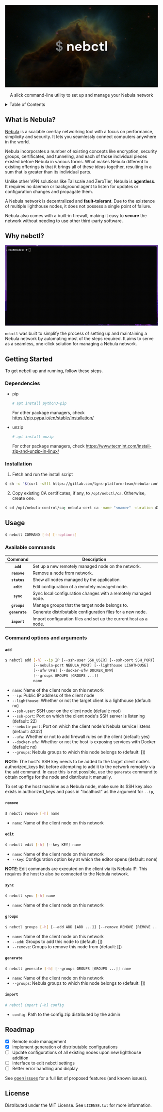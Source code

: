 <div align="center">
  <a href="">
    <img src="docs/nebctl.png" alt="nebctl" >
  </a>

  <p align="center">
	  A slick command-line utility to set up and manage your Nebula network
  </p>
</div>


<details>
  <summary>Table of Contents</summary>
  <ol>
    <li><a href="#what-is-nebula">What is Nebula?</a></li>
    <li><a href="#why-nebctl">Why nebctl?</a></li>
    <li>
      <a href="#getting-started">Getting Started</a>
      <ul>
        <li><a href="#dependencies">Dependencies</a></li>
        <li><a href="#installation">Installation</a></li>
      </ul>
    </li>
    <li><a href="#usage">Usage</a></li>
    <li><a href="#roadmap">Roadmap</a></li>
    <li><a href="#license">License</a></li>
  </ol>
</details>


## What is Nebula?

[Nebula](https://github.com/slackhq/nebula) is a scalable overlay networking tool with a focus on performance, simplicity and security. It lets you seamlessly connect computers anywhere in the world.

Nebula incorporates a number of existing concepts like encryption, security groups, certificates, and tunneling, and each of those individual pieces existed before Nebula in various forms. What makes Nebula different to existing offerings is that it brings all of these ideas together, resulting in a sum that is greater than its individual parts. 
 
Unlike other VPN solutions like Tailscale and ZeroTier, Nebula is **agentless**. It requires no daemon or background agent to listen for updates or configuration changes and propagate them.  

A Nebula network is decentralized and **fault-tolerant**. Due to the existence of multiple lighthouse nodes, it does not possess a single point of failure.  

Nebula also comes with a built-in firewall, making it easy to **secure** the network without needing to use other third-party software.


## Why nebctl?

![demo](docs/demo.gif)

`nebctl` was built to simplify the process of setting up and maintaining a Nebula network by automating most of the steps required. It aims to serve as a seamless, one-click solution for managing a Nebula network.

## Getting Started

To get nebctl up and running, follow these steps.

### Dependencies
* pip
  ```sh
  # apt install python3-pip
  ```
  For other package managers, check https://pip.pypa.io/en/stable/installation/

* unzip
  ```sh
  # apt install unzip
  ```
  For other package managers, check https://www.tecmint.com/install-zip-and-unzip-in-linux/

### Installation

1. Fetch and run the install script
```sh
$ sh -c "$(curl -sSfl https://gitlab.com/lgns-platform-team/nebula-control/-/raw/main/install.sh)"
```
2. Copy existing CA certificates, if any, to `/opt/nebctl/ca`. Otherwise, create one.
```sh
$ cd /opt/nebula-control/ca; nebula-cert ca -name "<name>" -duration 43834h
```


## Usage

```sh
$ nebctl COMMAND [-h] [--options]
```
### Available commands

| Command               | Description                                                            |
|:---------------------:| ---------------------------------------------------------------------- |
| **`add`**               | Set up a new remotely managed node on the network.                     |        
| **`remove`**            | Remove a node from network.                                            |
| **`status`**            | Show all nodes managed by the application.                             |
| **`edit`**              | Edit configuration of a remotely managed node.                         |
| **`sync`**              | Sync local configuration changes with a remotely managed node.         |
| **`groups`**            | Manage groups that the target node belongs to.                         |
| **`generate`**          | Generate distributable configuration files for a new node.             |
| **`import`**            | Import configuration files and set up the current host as a node.      |

### Command options and arguments
####  `add`
```sh
$ nebctl add [-h] --ip IP [--ssh-user SSH_USER] [--ssh-port SSH_PORT] 
             [--nebula-port NEBULA_PORT] [--lighthouse LIGHTHOUSE]
             [--ufw UFW] [--docker-ufw DOCKER_UFW] 
             [--groups GROUPS [GROUPS ...]]
             name
```
- `name`: Name of the client node on this network
- `--ip`: Public IP address of the client node
- `--lighthouse`: Whether or not the target client is a lighthouse (default: no)
- `--ssh-user`: SSH user on the client node (default: root)
- `--ssh-port`: Port on which the client node's SSH server is listening (default: 22)
- `--nebula-port`: Port on which the client node's Nebula service listens (default: 4242)
- `--ufw`: Whether or not to add firewall rules on the client (default: yes)
- `--docker-ufw`: Whether or not the host is exposing services with Docker (default: no)
- `--groups`: Nebula groups to which this node belongs to (default: [])

**NOTE**: The host's SSH key needs to be added to the target client node's authorized_keys list before attempting to add it to the network remotely via the `add` command. In case this is not possible, use the `generate` command to obtain configs for the node and distribute it manually.

To set up the host machine as a Nebula node, make sure its SSH key also exists in authorized_keys and pass in "localhost" as the argument for `--ip`,

####  `remove`
```sh
$ nebctl remove [-h] name
```
- `name`: Name of the client node on this network

#### `edit`
```sh
$ nebctl edit [-h] [--key KEY] name
```
- `name`: Name of the client node on this network
- `--key`: Configuration option key at which the editor opens (default: none)

**NOTE**: Edit commands are executed on the client via its Nebula IP. This requires the host to also be connected to the Nebula network.

#### `sync`
```sh
$ nebctl sync [-h] name
```
- `name`: Name of the client node on this network

#### `groups`
```sh
$ nebctl groups [-h] [--add ADD [ADD ...]] [--remove REMOVE [REMOVE ...]] name
```
- `name`: Name of the client node on this network
- `--add`: Groups to add this node to (default: [])
- `--remove`: Groups to remove this node from (default: [])

#### `generate`
```sh
$ nebctl generate [-h] [--groups GROUPS [GROUPS ...]] name
```
- `name`: Name of the client node on this network
- `--groups`: Nebula groups to which this node belongs to (default: [])

#### `import`
```sh
# nebctl import [-h] config
```
- `config`: Path to the config.zip distributed by the admin


## Roadmap
- [x] Remote node management
- [x] Implement generation of distributable configurations
- [ ] Update configurations of all existing nodes upon new lighthouse addition
- [ ] Interface to edit nebctl settings
- [ ] Better error handling and display

See [open issues](#) for a full list of proposed features (and known issues).


## License

Distributed under the MIT License. See `LICENSE.txt` for more information.
